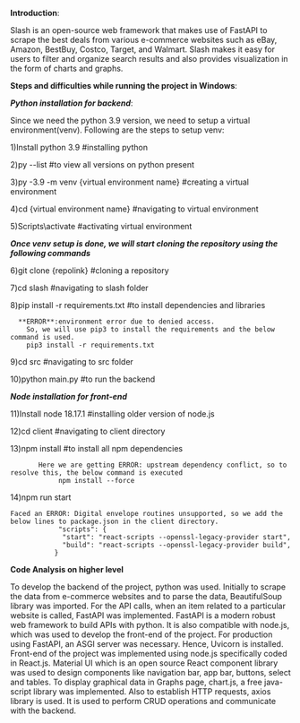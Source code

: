 **Introduction**:

Slash is an open-source web framework that makes use of FastAPI to scrape the best deals from various e-commerce websites such as eBay, Amazon, BestBuy, Costco, Target, and Walmart. Slash makes it easy for users to filter and organize search results and also provides visualization in the form of charts and graphs.

**Steps and difficulties while running the project in Windows**:

_**Python installation for backend**_:

Since we need the python 3.9 version, we need to setup a virtual environment(venv). Following are the steps to setup venv:

1)Install python 3.9   #installing python

2)py --list   #to view all versions on python present

3)py -3.9 -m venv {virtual environment name}    #creating a virtual environment

4)cd {virtual environment name}    #navigating to virtual environment

5)Scripts\activate 	         #activating virtual environment

_**Once venv setup is done, we will start cloning the repository using the following commands**_

6)git clone {repolink}       #cloning a repository

7)cd slash         	#navigating to slash folder

8)pip install -r requirements.txt    #to install dependencies and libraries

      **ERROR**:environment error due to denied access.       
        So, we will use pip3 to install the requirements and the below command is used.            
        pip3 install -r requirements.txt
        
9)cd src    #navigating to src folder

10)python main.py   #to run the backend

_**Node installation for front-end**_

11)Install node 18.17.1     #installing older version of node.js 

12)cd client    #navigating to client directory

13)npm install     #to install all npm dependencies

           Here we are getting ERROR: upstream dependency conflict, so to resolve this, the below command is executed
            	npm install --force
             
14)npm run start

	Faced an ERROR: Digital envelope routines unsupported, so we add the below lines to package.json in the client directory.
            	"scripts": {
            	 "start": "react-scripts --openssl-legacy-provider start",
            	 "build": "react-scripts --openssl-legacy-provider build",
               }

**Code Analysis on higher level**

To develop the backend of the project, python was used. Initially to scrape the data from e-commerce websites and to parse the data, BeautifulSoup library was imported. For the API calls, when an item related to a particular website is called, FastAPI was implemented. FastAPI is a modern robust web framework to build APIs with python. It is also compatible with node.js, which was used to develop the front-end of the project. For production using FastAPI, an ASGI server was necessary. Hence, Uvicorn is installed. <br/>
Front-end of the project was implemented using node.js specifically coded in React.js. Material UI which is an open source React component library was used to design components like navigation bar, app bar, buttons, select and tables. To display graphical data in Graphs page, chart.js, a free java-script library was implemented. Also to establish HTTP requests, axios library is used. It is used to perform CRUD operations and communicate with the backend.



